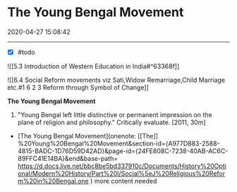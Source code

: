 # The Young Bengal Movement

2020-04-27 15:08:42

---

- [x] #todo

![[5.3 Introduction of Western Education in India#^63368f]]

![[6.4 Social Reform movements viz Sati,Widow Remarriage,Child Marriage etc.#1 6 2 3 Reform through Symbol of Change]]

**The Young Bengal Movement**

1. "Young Bengal left little distinctive or permanent impression on the plane of religion and philosophy." Critically evaluate. [2011, 30m]
- [The Young Bengal Movement](onenote: [[The]] %20Young%20Bengal%20Movement&section-id={A977D883-2588-4815-BADC-1D76D59D42AD}&page-id={24FE808C-7238-40AB-AC6C-89FFC41E14BA}&end&base-path= <https://d.docs.live.net/bbc8be5bd337910c/Documents/History%20Optional/Modern%20History/Part%20I/Social%5eJ%20Religious%20Reform%20in%20Bengal.one> ) more content needed
